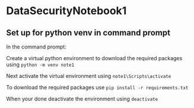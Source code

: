 # DataSecurityNotebook1

## Set up for python venv in command prompt
In the command prompt:

Create a virtual python environment to download the required packages using `python -m venv note1`

Next activate the virtual environment using `note1\Scripts\activate`

To download the required packages use `pip install -r requirements.txt`

When your done deactivate the environment using `deactivate`